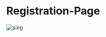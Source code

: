 # Registration-Page
![sing](https://user-images.githubusercontent.com/25938167/146661252-91b2d9c9-abc7-427c-bc7a-5d71b732fd19.jpg)
